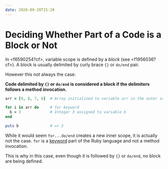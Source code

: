 ```yaml
---
date: 2020-09-20T15:20
---
```


# Deciding Whether Part of a Code is a Block or Not

In <f6590254?cf>, variable scope is defined by a _block_ (see <f1956036?cf>).
A block is usually delimited by curly brace `{}` or `do/end` pair.

However this not always the case:

**Code delimited by `{}` or `do/end` is considered a block if the delimiters
follows a method invocation.**


```ruby
arr = [9, 8, 7, 6]  # Array initialized to variable arr in the outer scope

for i in arr do     # for keyword
  b = 3             # Integer 3 assigned to variable b
end

puts b              # => 3
```

While it would seem `for...do/end` creates a new inner scope, it is actually
not the case. `for` is a 
[keyword](https://docs.ruby-lang.org/en/2.7.0/doc/keywords_rdoc.html) part of
the Ruby language and not a method invocation.

This is why in this case, even though it is followed by `{}` or `do/end`, no
block are being defined.
